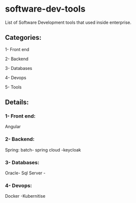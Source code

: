 # software-dev-tools
List of Software Development tools that used inside enterprise.

## Categories:
1- Front end

2- Backend

3- Databases

4- Devops

5- Tools

## Details:

### 1- Front end:

Angular

### 2- Backend:

Spring: batch- spring cloud -keycloak 

### 3- Databases:

Oracle- Sql Server -

### 4- Devops:

Docker -Kubernitise 


